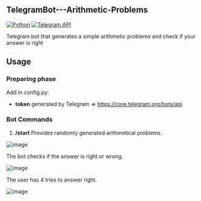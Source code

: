 ## TelegramBot---Arithmetic-Problems

[![Python](https://img.shields.io/static/v1?label=Python&message=https://www.python.org/&color=9cf&style=social&logo=python)](https://www.python.org/)
[![Telegram API](https://img.shields.io/static/v1?label=Telegram%20API&message=https://telegram.org/&color=9cf&style=social&logo=telegram)](https://telegram.org/)

Telegram bot that generates a simple arithmetic problems and check if your answer is right

## Usage

### Preparing phase
           
Add in config.py:
- <b>token</b> generated by Telegram => https://core.telegram.org/bots/api

### Bot Commands

1. <b>/start</b> Provides randomly generated arithmetical problems.

![image](https://user-images.githubusercontent.com/105664613/217839889-6bdd89b0-c5ca-40c6-95a6-83dd45230825.png)

The bot checks if the answer is right or wrong.

![image](https://user-images.githubusercontent.com/105664613/217840440-f542a40c-b830-461e-9dd5-3237f79261d4.png)

The user has 4 tries to answer right.

![image](https://user-images.githubusercontent.com/105664613/217840927-b74b92e4-6bde-42e6-8ac8-9fdb0fe69802.png)
